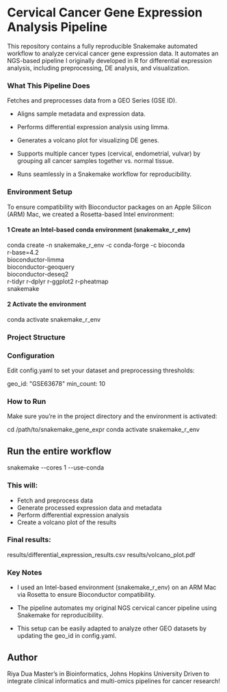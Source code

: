 # Cervical Cancer Gene Expression Analysis Pipeline

This repository contains a fully reproducible Snakemake automated workflow to analyze cervical cancer gene expression data. It automates an NGS-based pipeline I originally developed in R for differential expression analysis, including preprocessing, DE analysis, and visualization.

### What This Pipeline Does
Fetches and preprocesses data from a GEO Series (GSE ID).

- Aligns sample metadata and expression data.

- Performs differential expression analysis using limma.

- Generates a volcano plot for visualizing DE genes.

- Supports multiple cancer types (cervical, endometrial, vulvar) by grouping all cancer samples together vs. normal tissue.

- Runs seamlessly in a Snakemake workflow for reproducibility.

### Environment Setup
To ensure compatibility with Bioconductor packages on an Apple Silicon (ARM) Mac, we created a Rosetta-based Intel environment:

#### 1️ Create an Intel-based conda environment (snakemake_r_env)
conda create -n snakemake_r_env -c conda-forge -c bioconda \
  r-base=4.2 \
  bioconductor-limma \
  bioconductor-geoquery \
  bioconductor-deseq2 \
  r-tidyr r-dplyr r-ggplot2 r-pheatmap \
  snakemake

#### 2️ Activate the environment
conda activate snakemake_r_env

### Project Structure


### Configuration
Edit config.yaml to set your dataset and preprocessing thresholds:

geo_id: "GSE63678"
min_count: 10

### How to Run
Make sure you’re in the project directory and the environment is activated:

cd /path/to/snakemake_gene_expr
conda activate snakemake_r_env

## Run the entire workflow
snakemake --cores 1 --use-conda


### This will:

- Fetch and preprocess data
- Generate processed expression data and metadata
-  Perform differential expression analysis
-   Create a volcano plot of the results

### Final results:

results/differential_expression_results.csv
results/volcano_plot.pdf


### Key Notes
- I used an Intel-based environment (snakemake_r_env) on an ARM Mac via Rosetta to ensure Bioconductor compatibility.

- The pipeline automates my original NGS cervical cancer pipeline using Snakemake for reproducibility.

- This setup can be easily adapted to analyze other GEO datasets by updating the geo_id in config.yaml.

## Author
Riya Dua
Master’s in Bioinformatics, Johns Hopkins University
Driven to integrate clinical informatics and multi-omics pipelines for cancer research!
